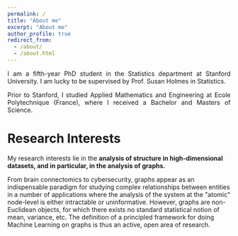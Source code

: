 ```yaml
---
permalink: /
title: "About me"
excerpt: "About me"
author_profile: true
redirect_from: 
  - /about/
  - /about.html
---
```




<div style="text-align: justify"> 
I am a fifth-year PhD student in the Statistics department at Stanford University. 
I am lucky to be supervised by Prof. Susan Holmes in Statistics. 

Prior to Stanford, I studied Applied Mathematics and Engineering at Ecole Polytechnique (France), where I received a Bachelor and Masters of Science. 
</div>

Research Interests
======
My research interests lie in the <b> analysis of structure in high-dimensional datasets, and in particular, in the analysis of graphs. </b>

 From brain connectomics to cybersecurity, graphs appear as an indispensable paradigm for studying complex relationships between entities in a number of applications where the analysis of the system at the "atomic" node-level is either intractable or uninformative. However, graphs are non-Euclidean objects, for which there exists no standard statistical notion of mean, variance, etc. The definition of a principled framework for doing Machine Learning on graphs is thus an active, open area of research. 
